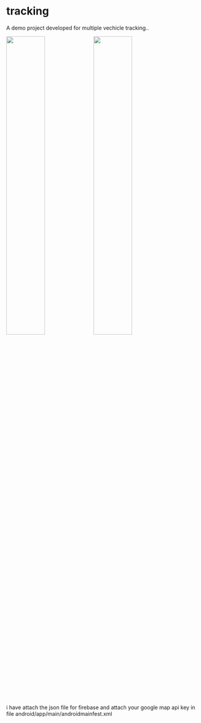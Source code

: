 # tracking

A demo project developed for multiple vechicle tracking..

<img src="https://github.com/nithin-dot/Vehicle_tracking/blob/master/Screen-shot/Map_view.jpg" width="45%"></img> <img src="https://github.com/nithin-dot/Vehicle_tracking/blob/master/Screen-shot/Vehicle_dashboard.jpg" width="45%"></img> 

i have attach the json file for firebase and attach your google map api key in file
android/app/main/androidmainfest.xml
<meta-data android:name="com.google.android.geo.API_KEY"
               android:value="Paste Your Api key"/>
